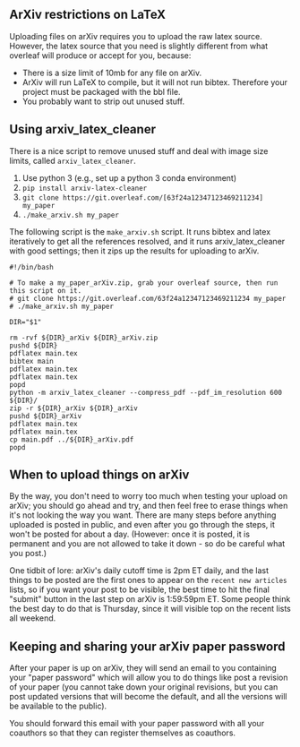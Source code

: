 ## ArXiv restrictions on LaTeX

Uploading files on arXiv requires you to upload the raw latex source.  However, the latex source that you need is slightly different from what overleaf will produce or accept for you, because:

  * There is a size limit of 10mb for any file on arXiv.
  * ArXiv will run LaTeX to compile, but it will not run bibtex.  Therefore your project must be packaged with the bbl file.
  * You probably want to strip out unused stuff.


## Using arxiv_latex_cleaner

There is a nice script to remove unused stuff and deal with image size limits, called `arxiv_latex_cleaner`.

  1. Use python 3 (e.g., set up a python 3 conda environment)
  2. `pip install arxiv-latex-cleaner`
  3. `git clone https://git.overleaf.com/[63f24a12347123469211234] my_paper`
  4. `./make_arxiv.sh my_paper`

The following script is the `make_arxiv.sh` script.  It runs bibtex and latex iteratively to get all the references resolved, and it runs arxiv_latex_cleaner with good settings; then it zips up the results for uploading to arXiv.


```
#!/bin/bash

# To make a my_paper_arXiv.zip, grab your overleaf source, then run this script on it.
# git clone https://git.overleaf.com/63f24a12347123469211234 my_paper
# ./make_arxiv.sh my_paper

DIR="$1"

rm -rvf ${DIR}_arXiv ${DIR}_arXiv.zip
pushd ${DIR}
pdflatex main.tex
bibtex main
pdflatex main.tex
pdflatex main.tex
popd
python -m arxiv_latex_cleaner --compress_pdf --pdf_im_resolution 600 ${DIR}/
zip -r ${DIR}_arXiv ${DIR}_arXiv
pushd ${DIR}_arXiv
pdflatex main.tex
pdflatex main.tex
cp main.pdf ../${DIR}_arXiv.pdf
popd
```

## When to upload things on arXiv

By the way, you don't need to worry too much when testing your upload on arXiv; you should go ahead and try, and then feel free to erase things when it's not looking the way you want. There are many steps before anything uploaded is posted in public, and even after you go through the steps, it won't be posted for about a day.  (However: once it is posted, it is permanent and you are not allowed to take it down - so do be careful what you post.)

One tidbit of lore: arXiv's daily cutoff time is 2pm ET daily, and the last things to be posted are the first ones to appear on the `recent new articles` lists, so if you want your post to be visible, the best time to hit the final "submit" button in the last step on arXiv is 1:59:59pm ET. Some people think the best day to do that is Thursday, since it will visible top on the recent lists all weekend.

## Keeping and sharing your arXiv paper password

After your paper is up on arXiv, they will send an email to you containing your "paper password" which will allow you to do things like post a revision of your paper (you cannot take down your original revisions, but you can post updated versions that will become the default, and all the versions will be available to the public).

You should forward this email with your paper password with all your coauthors so that they can register themselves as coauthors.

